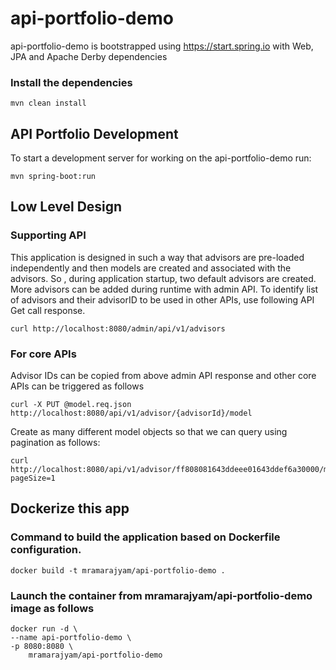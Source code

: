 # api-portfolio-demo

api-portfolio-demo is bootstrapped using https://start.spring.io with Web, JPA and Apache Derby dependencies

### Install the dependencies

```
mvn clean install
```

## API Portfolio Development

To start a development server for working on the api-portfolio-demo run:

```
mvn spring-boot:run
```


## Low Level Design 

### Supporting API

This application is designed in such a way that advisors are pre-loaded independently and then models are created and associated with the  advisors. So , during application startup, two default advisors are created. More advisors can be added during runtime with admin API. To identify list of advisors and their advisorID to be used in other APIs, use following API Get call response.

```
curl http://localhost:8080/admin/api/v1/advisors
```

### For core APIs
Advisor IDs can be copied from above admin API response and other core APIs can be triggered as follows

```
curl -X PUT @model.req.json http://localhost:8080/api/v1/advisor/{advisorId}/model
```

 Create as many different model objects so that we can query using pagination as follows:
 
```
curl  http://localhost:8080/api/v1/advisor/ff808081643ddeee01643ddef6a30000/model?pageSize=1
```


## Dockerize this app 

### Command to build the application based on Dockerfile configuration.

```
docker build -t mramarajyam/api-portfolio-demo .
```


### Launch the container from mramarajyam/api-portfolio-demo image as follows

```
docker run -d \
--name api-portfolio-demo \
-p 8080:8080 \
	mramarajyam/api-portfolio-demo

```










